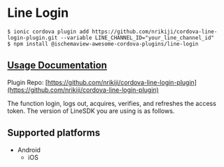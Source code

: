 # Line Login

```
$ ionic cordova plugin add https://github.com/nrikiji/cordova-line-login-plugin.git --variable LINE_CHANNEL_ID="your_line_channel_id"
$ npm install @ischemaview-awesome-cordova-plugins/line-login
```

## [Usage Documentation](https://danielsogl.gitbook.io/awesome-cordova-plugins/plugins/line-login/)

Plugin Repo: [https://github.com/nrikiji/cordova-line-login-plugin](https://github.com/nrikiji/cordova-line-login-plugin)

The function login, logs out, acquires, verifies, and refreshes the access token. The version of LineSDK you are using is as follows.

## Supported platforms

- Android
  - iOS
  


